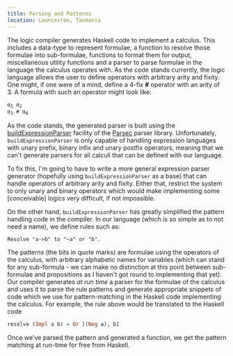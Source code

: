 ```yaml
---
title: Parsing and Patterns
location: Launceston, Tasmania
---
```


The logic compiler generates Haskell code to implement a calculus. This
includes a data-type to represent formulae, a function to resolve those
formulae into sub-formulae, functions to format them for output, miscellaneous
utility functions and a parser to parse formulae in the language the calculus
operates with. As the code stands currently, the logic language allows the
user to define operators with arbitrary arity and fixity. One might, if one
were of a mind, define a 4-fix **#** operator with an arity of 3. A formula
with such an operator might look like:

<code style="text-align: center;">&alpha;<sub>1</sub> &alpha;<sub>2</sub> &alpha;<sub>3</sub> # &alpha;<sub>4</sub></code>

As the code stands, the generated parser is built using the <a href="http://www.cs.uu.nl/people/daan/download/parsec/parsec.html#buildExpressionParser">buildExpressionParser</a> facility of the <a href="http://www.cs.uu.nl/~daan/parsec.html">Parsec</a> parser library. Unfortunately, `buildExpressionParser` is only capable of handling expression languages with unary prefix, binary infix and unary postfix operators, meaning that we can't generate parsers for all calculi that can be defined with our language.

To fix this, I'm going to have to write a more general expression parser
generator (hopefully using `buildExpressionParser` as a base) that can handle
operators of arbitrary arity and fixity. Either that, restrict the system to
only unary and binary operators which would make implementing some
[conceivable] logics very difficult, if not impossible.

On the other hand, `buildExpressionParser` has greatly simplified the pattern
handling code in the compiler. In our language (which is so simple as to not
need a name), we define rules such as: 

`Resolve "a->b" to "~a" or "b".`

The patterns (the bits in quote marks) are formulae using the operators of the
calculus, with arbitrary alphabetic names for variables (which can stand for
any sub-formula - we can make no distinction at this point between
sub-formulae and propositions as I haven't got round to implementing that
yet). Our compiler generates *at run time* a parser for the
formulae of the calculus and uses it to parse the rule patterns and generate
appropriate snippets of code which we use for pattern-matching in the Haskell
code implementing the calculus. For example, the rule above would be
translated to the Haskell code 

``````haskell
resolve (Impl a b) = Or [(Neg a), b]
``````

Once we've parsed the pattern and generated a function, we get the pattern
matching at run-time for free from Haskell.
